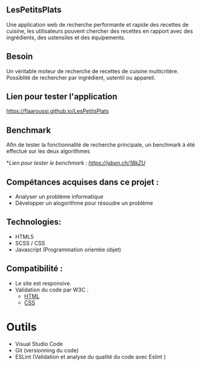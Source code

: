 
## LesPetitsPlats
Une application web de recherche performante et rapide des recettes de cuisine, les utilisateurs pouvent chercher des recettes en rapport avec des ingrédients, des ustensiles et des équipements.

## Besoin
Un véritable moteur de recherche de recettes de cuisine multicritère.
Possiblité de rechercher par ingrédient, ustentil ou appareil.

## Lien pour tester l'application

<a href="https://flaaroussi.github.io/FaizaLaaroussi_7_30082021">https://flaaroussi.github.io/LesPetitsPlats</a>

## Benchmark
Afin de tester la fonctionnalité de recherche principale, un benchmark à été effectué sur les deux algorithmes

**Lien pour tester le benchmark : https://jsben.ch/18kZU*


## Compétances acquises dans ce projet :
   * Analyser un problème informatique
   * Développer un alogorithme pour résoudre un problème 


## Technologies:
   * HTML5
   * SCSS / CSS
   * Javascript (Programmation orientée objet)

## Compatibilité :
   * Le site est responsive. 
   * Validation du code par W3C :
      - <a href="https://validator.w3.org/nu/?doc=https%3A%2F%2Fflaaroussi.github.io%2FFaizaLaaroussi_7_30082021%2F">HTML</a>
      - <a href="https://jigsaw.w3.org/css-validator/validator?uri=https%3A%2F%2Fflaaroussi.github.io%2FFaizaLaaroussi_7_30082021&profile=css3svg&usermedium=all&warning=1&vextwarning=&lang=fr">CSS</a>  


# Outils
   * Visual Studio Code
   * Git (versionning du code)
   * ESLint (Validation et analyse du qualité du code avec Eslint )
   


      
